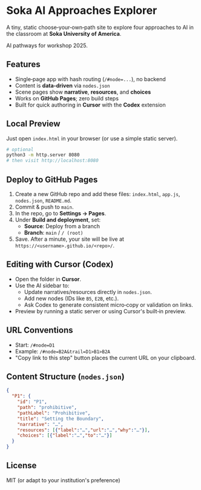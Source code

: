 # Soka AI Approaches Explorer

A tiny, static choose‑your‑own‑path site to explore four approaches to AI in the classroom at **Soka University of America**.

AI pathways for workshop 2025.

## Features
- Single‑page app with hash routing (`/#node=...`), no backend
- Content is **data‑driven** via `nodes.json`
- Scene pages show **narrative**, **resources**, and **choices**
- Works on **GitHub Pages**; zero build steps
- Built for quick authoring in **Cursor** with the **Codex** extension

## Local Preview
Just open `index.html` in your browser (or use a simple static server).

```bash
# optional
python3 -m http.server 8080
# then visit http://localhost:8080
```

## Deploy to GitHub Pages
1. Create a new GitHub repo and add these files: `index.html`, `app.js`, `nodes.json`, `README.md`.
2. Commit & push to `main`.
3. In the repo, go to **Settings → Pages**.
4. Under **Build and deployment**, set:
   - **Source**: Deploy from a branch
   - **Branch**: `main` / `/ (root)`
5. Save. After a minute, your site will be live at `https://<username>.github.io/<repo>/`.

## Editing with Cursor (Codex)
- Open the folder in **Cursor**.
- Use the AI sidebar to:
  - Update narratives/resources directly in `nodes.json`.
  - Add new nodes (IDs like `B5`, `E2B`, etc.).
  - Ask Codex to generate consistent micro‑copy or validation on links.
- Preview by running a static server or using Cursor's built‑in preview.

## URL Conventions
- Start: `/#node=D1`
- Example: `/#node=B2A&trail=D1>B1>B2A`
- "Copy link to this step" button places the current URL on your clipboard.

## Content Structure (`nodes.json`)
```json
{
  "P1": {
    "id": "P1",
    "path": "prohibitive",
    "pathLabel": "Prohibitive",
    "title": "Setting the Boundary",
    "narrative": "…",
    "resources": [{"label":"…","url":"…","why":"…"}],
    "choices": [{"label":"…","to":"…"}]
  }
}
```

## License
MIT (or adapt to your institution's preference)
